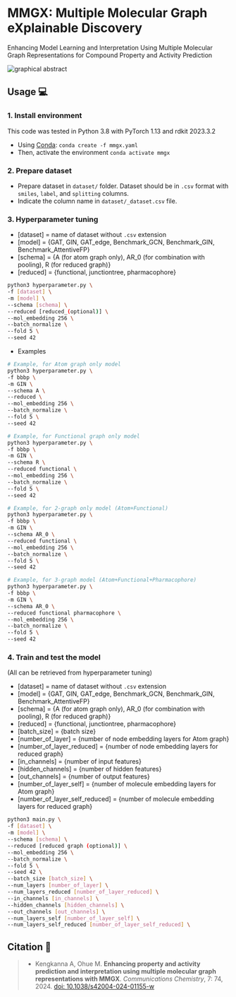 # MMGX: Multiple Molecular Graph eXplainable Discovery
Enhancing Model Learning and Interpretation Using Multiple Molecular Graph Representations for Compound Property and Activity Prediction 

![graphical abstract](https://github.com/ohuelab/mmgx/blob/main/blob/graphicalabstract.png?raw=true)

## Usage 💻

### 1. Install environment

This code was tested in Python 3.8 with PyTorch 1.13 and rdkit 2023.3.2
- Using [Conda](https://www.anaconda.com/):
`conda create -f mmgx.yaml`
- Then, activate the environment
`conda activate mmgx`

### 2. Prepare dataset

- Prepare dataset in `dataset/` folder. Dataset should be in `.csv` format with `smiles`, `label`, and `splitting` columns.
- Indicate the column name in `dataset/_dataset.csv` file.

### 3. Hyperparameter tuning

- [dataset] = name of dataset without `.csv` extension
- [model] = {GAT, GIN, GAT_edge, Benchmark_GCN, Benchmark_GIN, Benchmark_AttentiveFP}
- [schema] = {A (for atom graph only), AR_0 (for combination with pooling), R (for reduced graph)} 
- [reduced] = {functional, junctiontree, pharmacophore}

```bash
python3 hyperparameter.py \
-f [dataset] \
-m [model] \
--schema [schema] \
--reduced [reduced_(optional)] \
--mol_embedding 256 \
--batch_normalize \
--fold 5 \
--seed 42
```

- Examples

```bash
# Example, for Atom graph only model
python3 hyperparameter.py \
-f bbbp \
-m GIN \
--schema A \
--reduced \
--mol_embedding 256 \
--batch_normalize \
--fold 5 \
--seed 42

# Example, for Functional graph only model
python3 hyperparameter.py \
-f bbbp \
-m GIN \
--schema R \
--reduced functional \
--mol_embedding 256 \
--batch_normalize \
--fold 5 \
--seed 42

# Example, for 2-graph only model (Atom+Functional)
python3 hyperparameter.py \
-f bbbp \
-m GIN \
--schema AR_0 \
--reduced functional \
--mol_embedding 256 \
--batch_normalize \
--fold 5 \
--seed 42

# Example, for 3-graph model (Atom+Functional+Pharmacophore)
python3 hyperparameter.py \
-f bbbp \
-m GIN \
--schema AR_0 \
--reduced functional pharmacophore \
--mol_embedding 256 \
--batch_normalize \
--fold 5 \
--seed 42
```

### 4. Train and test the model

(All can be retrieved from hyperparameter tuning)
- [dataset] = name of dataset without `.csv` extension
- [model] = {GAT, GIN, GAT_edge, Benchmark_GCN, Benchmark_GIN, Benchmark_AttentiveFP}
- [schema] = {A (for atom graph only), AR_0 (for combination with pooling), R (for reduced graph)} 
- [reduced] = {functional, junctiontree, pharmacophore}
- [batch_size] = {batch size}
- [number_of_layer] = {number of node embedding layers for Atom graph}
- [number_of_layer_reduced] = {number of node embedding layers for reduced graph}
- [in_channels] = {number of input features}
- [hidden_channels] = {number of hidden features}
- [out_channels] = {number of output features}
- [number_of_layer_self] = {number of molecule embedding layers for Atom graph}
- [number_of_layer_self_reduced] = {number of molecule embedding layers for reduced graph}

```bash
python3 main.py \
-f [dataset] \
-m [model] \
--schema [schema] \
--reduced [reduced graph (optional)] \
--mol_embedding 256 \
--batch_normalize \
--fold 5 \
--seed 42 \
--batch_size [batch_size] \
--num_layers [number_of_layer] \
--num_layers_reduced [number_of_layer_reduced] \
--in_channels [in_channels] \
--hidden_channels [hidden_channels] \
--out_channels [out_channels] \
--num_layers_self [number_of_layer_self] \
--num_layers_self_reduced [number_of_layer_self_reduced] \
```

## Citation 📃
> - Kengkanna A, Ohue M. **Enhancing property and activity prediction and interpretation using multiple molecular graph representations with MMGX**. *Communications Chemistry*, 7: 74, 2024. [doi: 10.1038/s42004-024-01155-w](https://doi.org/10.1038/s42004-024-01155-w)

